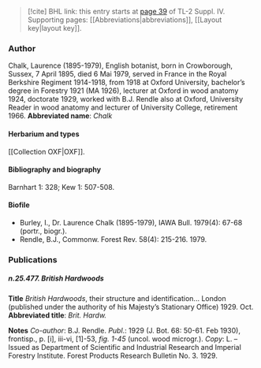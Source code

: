 > [!cite] BHL link: this entry starts at [page 39](https://www.biodiversitylibrary.org/page/33265716) of TL-2 Suppl. IV.
> Supporting pages: [[Abbreviations|abbreviations]], [[Layout key|layout key]].

### Author

Chalk, Laurence (1895-1979), English botanist, born in Crowborough, Sussex, 7 April 1895, died 6 Mai 1979, served in France in the Royal Berkshire Regiment 1914-1918, from 1918 at Oxford University, bachelor’s degree in Forestry 1921 (MA 1926), lecturer at Oxford in wood anatomy 1924, doctorate 1929, worked with B.J. Rendle also at Oxford, University Reader in wood anatomy and lecturer of University College, retirement 1966. 
**Abbreviated name**: *Chalk*

#### Herbarium and types

[[Collection OXF|OXF]].

#### Bibliography and biography

Barnhart 1: 328; Kew 1: 507-508.

#### Biofile

- Burley, I., Dr. Laurence Chalk (1895-1979), IAWA Bull. 1979(4): 67-68 (portr., biogr.).
- Rendle, B.J., Commonw. Forest Rev. 58(4): 215-216. 1979.

### Publications

##### n.25.477. British Hardwoods

**Title**
*British Hardwoods*, their structure and identification... London (published under the authority of his Majesty’s Stationary Office) 1929. Oct.
**Abbreviated title**: *Brit. Hardw.*

**Notes**
*Co-author*: B.J. Rendle.
*Publ*.: 1929 (J. Bot. 68: 50-61. Feb 1930), frontisp., p. \[i\], iii-vi, \[1\]-53, *fig. 1-45* (uncol. wood microgr.). *Copy*: L. – Issued as Department of Scientific and Industrial Research and Imperial Forestry Institute. Forest Products Research Bulletin No. 3. 1929.

